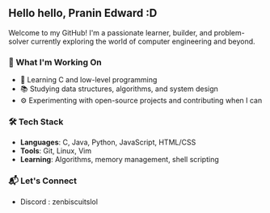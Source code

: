 ## Hello hello, Pranin Edward :D

Welcome to my GitHub! I'm a passionate learner, builder, and problem-solver currently exploring the world of computer engineering and beyond.

### 🚀 What I'm Working On
- 🧠 Learning C and low-level programming 
- 📚 Studying data structures, algorithms, and system design
- ⚙️ Experimenting with open-source projects and contributing when I can

### 🛠 Tech Stack
- **Languages**: C, Java, Python, JavaScript, HTML/CSS
- **Tools**: Git, Linux, Vim
- **Learning**: Algorithms, memory management, shell scripting

### 📬 Let's Connect
- Discord : zenbiscuitslol

